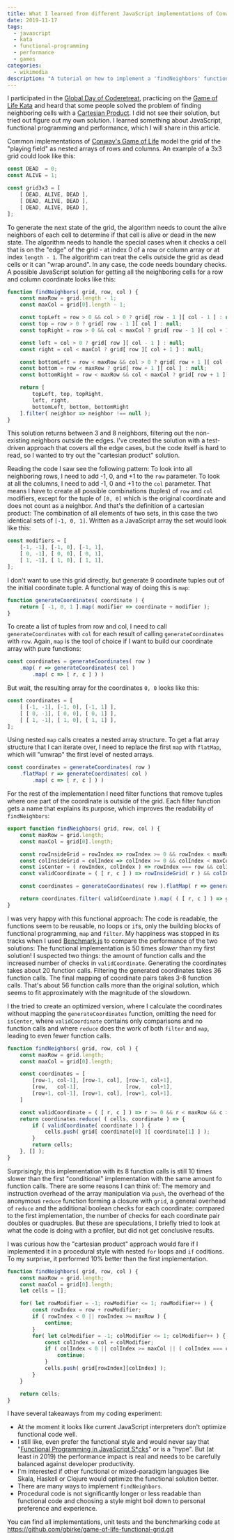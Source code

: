 ```yaml
---
title: What I learned from different JavaScript implementations of Conway's Game of Life
date: 2019-11-17
tags:
  - javascript
  - kata
  - functional-programming
  - performance
  - games
categories:
  - wikimedia
description: "A tutorial on how to implement a 'findNeighbors' function in different ways and the negative performance impact of functional programming patterns when using JavaScript"
---
```

I participated in the [Global Day of Coderetreat](https://www.coderetreat.org/), practicing on the [Game of Life Kata](https://kata-log.rocks/game-of-life-kata) and heard that some people solved the problem of finding neighboring cells with a [Cartesian Product](https://en.wikipedia.org/wiki/Cartesian_product). I did not see their solution, but tried out figure out my own solution. I learned something about JavaScript, functional programming and performance, which I will share in this article.
<!--more-->
Common implementations of [Conway's Game of Life](https://en.wikipedia.org/wiki/Conway%27s_Game_of_Life) model the grid of the "playing field" as nested arrays of rows and columns. An example of a 3x3 grid could look like this:

```javascript
const DEAD  = 0;
const ALIVE = 1;

const grid3x3 = [
	[ DEAD, ALIVE, DEAD ],
	[ DEAD, ALIVE, DEAD ],
	[ DEAD, ALIVE, DEAD ],
];
```

To generate the next state of the grid, the algorithm needs to count the alive neighbors of each cell to determine if that cell is alive or dead in the new state. The algorithm needs to handle the special cases when it checks a cell that is on the "edge" of the grid - at index 0 of a row or column array or at index `length - 1`. The algorithm can treat the cells outside the grid as dead cells or it can "wrap around". In any case, the code needs boundary checks. A possible JavaScript solution for getting all the neighboring cells for a row and column coordinate looks like this:

```javascript
function findNeighbors( grid, row, col ) {
	const maxRow = grid.length - 1;
	const maxCol = grid[0].length - 1;

	const topLeft = row > 0 && col > 0 ? grid[ row - 1 ][ col - 1 ] : null;
	const top = row > 0 ? grid[ row - 1 ][ col ] : null;
	const topRight = row > 0 && col < maxCol ? grid[ row - 1 ][ col + 1 ] : null;

	const left = col > 0 ? grid[ row ][ col - 1 ] : null;
	const right = col < maxCol ? grid[ row ][ col + 1 ] : null;

	const bottomLeft = row < maxRow && col > 0 ? grid[ row + 1 ][ col - 1 ] : null;
	const bottom = row < maxRow ? grid[ row + 1 ][ col ] : null;
	const bottomRight = row < maxRow && col < maxCol ? grid[ row + 1 ][ col + 1 ] : null;

	return [
		topLeft, top, topRight,
		left, right,
		bottomLeft, bottom, bottomRight
	].filter( neighbor => neighbor !== null );
}
```

This solution returns between 3 and 8 neighbors, filtering out the non-existing neighbors outside the edges. I've created the solution with a test-driven approach that covers all the edge cases, but the code itself is hard to read, so I wanted to try out the "cartesian product" solution.

Reading the code I saw see the following pattern: To look into all neighboring rows, I need to add -1, 0, and +1 to the `row` parameter. To look at all the columns, I need to add -1, 0 and +1 to the `col` parameter. That means I have to create all possible combinations (tuples) of `row` and `col` modifiers, except for the tuple of `[0, 0]` which is the original coordinate and does not count as a neighbor. And that's the definition of a cartesian product: The combination of all elements of two sets, in this case the two identical sets of `[-1, 0, 1]`. Written as a JavaScript array the set would look like this:

```javascript
const modifiers = [
	[-1, -1], [-1, 0], [-1, 1],
	[ 0, -1], [ 0, 0], [ 0, 1],
	[ 1, -1], [ 1, 0], [ 1, 1],
];
```

I don't want to use this grid directly, but generate 9 coordinate tuples out of the initial coordinate tuple. A functional way of doing this is `map`:

```javascript
function generateCoordinates( coordinate ) {
	return [ -1, 0, 1 ].map( modifier => coordinate + modifier );
}
```

To create a list of tuples from row and col, I need to call `generateCoordinates` with `col` for each result of calling `generateCoordinates` with `row`. Again, `map` is the tool of choice if I want to build our coordinate array with pure functions:

```javascript
const coordinates = generateCoordinates( row )
    .map( r => generateCoordinates( col )
        .map( c => [ r, c ] ) )
```

But wait, the resulting array for the coordinates `0, 0` looks like this:
```javascript
const coordinates = [
	[ [-1, -1], [-1, 0], [-1, 1] ],
	[ [ 0, -1], [ 0, 0], [ 0, 1] ],
	[ [ 1, -1], [ 1, 0], [ 1, 1] ],
];
```
Using nested `map` calls creates a nested array structure. To get a flat array structure that I can iterate over, I need to replace the first `map` with `flatMap`, which will "unwrap" the first level of nested arrays.

```javascript
const coordinates = generateCoordinates( row )
    .flatMap( r => generateCoordinates( col )
        .map( c => [ r, c ] ) )
```

For the rest of the implementation I need filter functions that remove tuples where one part of the coordinate is outside of the grid. Each filter function gets a name that explains its purpose, which improves the readability of `findNeighbors`:

```javascript
export function findNeighbors( grid, row, col ) {
	const maxRow = grid.length;
	const maxCol = grid[0].length;

	const rowInsideGrid = rowIndex => rowIndex >= 0 && rowIndex < maxRow;
	const colInsideGrid = colIndex => colIndex >= 0 && colIndex < maxCol;
	const isCenter = ( rowIndex, colIndex ) => rowIndex === row && colIndex === col
	const validCoordinate = ( [ r, c ] ) => rowInsideGrid( r ) && colInsideGrid( c ) && !isCenter( r, c )

	const coordinates = generateCoordinates( row ).flatMap( r => generateCoordinates( col ).map( c => [ r, c ] ) )

	return coordinates.filter( validCoordinate ).map( ( [ r, c ] ) => grid[r][c] );
}
```

I was very happy with this functional approach: The code is readable, the functions seem to be reusable, no loops or `if`s, only the building blocks of functional programming, `map` and `filter`. My happiness was stopped in its tracks when I used [Benchmark.js](https://benchmarkjs.com) to compare the performance of the two solutions: The functional implementation is 50 times *slower* than my first solution! I suspected two things: the amount of function calls and the increased number of checks in `validCoordinate`. Generating the coordinates takes about 20 function calls. Filtering the generated coordinates takes 36 function calls. The final mapping of coordinate pairs takes 3-8 function calls. That's about 56 function calls more than the original solution, which seems to fit approximately with the magnitude of the slowdown.

I the tried to create an optimized version, where I calculate the coordinates without mapping the `generateCoordinates` function, omitting the need for `isCenter`, where `validCoordinate` contains only comparisons and no function calls and where `reduce` does the work of both `filter` and `map`, leading to even fewer function calls.


```javascript
function findNeighbors( grid, row, col ) {
	const maxRow = grid.length;
	const maxCol = grid[0].length;

	const coordinates = [
		[row-1, col-1], [row-1, col], [row-1, col+1],
		[row,   col-1],               [row,   col+1],
		[row+1, col-1], [row+1, col], [row+1, col+1],
	]

	const validCoordinate = ( [ r, c ] ) => r >= 0 && r < maxRow && c >= 0 && c < maxCol;
	return coordinates.reduce( ( cells, coordinate ) => {
		if ( validCoordinate( coordinate ) ) {
			cells.push( grid[ coordinate[0] ][ coordinate[1] ] );
		}
		return cells;
	}, [] );
}
```

Surprisingly, this implementation with its 8 function calls is still 10 times slower than the first "conditional" implementation with the same amount fo function calls. There are some reasons I can think of: The memory and instruction overhead of the array manipulation via `push`, the overhead of the anonymous `reduce` function forming a closure with `grid`, a general overhead of `reduce` and the additional boolean checks for each coordinate: compared to the first implementation, the number of checks for each coordinate pair doubles or quadruples. But these are speculations, I briefly tried to look at what the code is doing with a profiler, but did not get conclusive results.

I was curious how the "cartesian product" approach would fare if I implemented it in a procedural style with nested `for` loops and `if` coditions. To my surprise, it performed 10% better than the first implementation.


```javascript
function findNeighbors( grid, row, col ) {
	const maxRow = grid.length;
	const maxCol = grid[0].length;
	let cells = [];

	for( let rowModifier = -1; rowModifier <= 1; rowModifier++ ) {
		const rowIndex = row + rowModifier;
		if ( rowIndex < 0 || rowIndex >= maxRow ) {
			continue;
		}
		for( let colModifier = -1; colModifier <= 1; colModifier++ ) {
			const colIndex = col + colModifier;
			if ( colIndex < 0 || colIndex >= maxCol || ( colIndex === col && rowIndex === row ) ) {
				continue;
			}
			cells.push( grid[rowIndex][colIndex] );
		}
	}

	return cells;
}
```

I have several takeaways from my coding experiment:

* At the moment it looks like current JavaScript interpreters don't optimize functional code well.
* I still like, even prefer the functional style and would never say that "[Functional Programming in JavaScript S*cks](http://techfindings.one/archives/2652)" or is a "hype". But (at least in 2019) the performance impact is real and needs to be carefully balanced against developer productivity.  
* I'm interested if other functional or mixed-paradigm languages like Skala, Haskell or Clojure would optimize the functional solution better.
* There are many ways to implement `findNeighbors`.
* Procedural code is not significantly longer or less readable than functional code and choosing a style might boil down to personal preference and experience.

You can find all implementations, unit tests and the benchmarking code at https://github.com/gbirke/game-of-life-functional-grid.git
